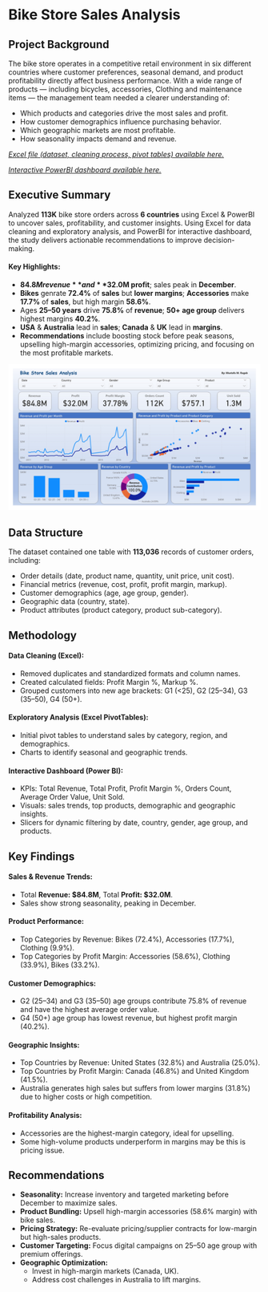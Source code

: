 # Bike Store Sales Analysis
## Project Background
The bike store operates in a competitive retail environment in six different countries where customer preferences, seasonal demand, and product profitability directly affect business performance. With a wide range of products — including bicycles, accessories, Clothing and maintenance items — the management team needed a clearer understanding of:

- Which products and categories drive the most sales and profit.  
- How customer demographics influence purchasing behavior.  
- Which geographic markets are most profitable.  
- How seasonality impacts demand and revenue.

[*Excel file (dataset, cleaning process, pivot tables) available here.*](https://github.com/mustafa-rag/Bike-Store-Sales-Analysis/raw/refs/heads/main/BikeSales.xlsx)

[*Interactive PowerBI dashboard available here.*](https://github.com/mustafa-rag/Bike-Store-Sales-Analysis/raw/refs/heads/main/BikeSalesReport.pbix)
## Executive Summary
Analyzed **113K** bike store orders across **6 countries** using Excel & PowerBI to uncover sales, profitability, and customer insights. Using Excel for data cleaning and exploratory analysis, and PowerBI for interactive dashboard, the study delivers actionable recommendations to improve decision-making.
#### Key Highlights:
- **$84.8M revenue** and **$32.0M profit**; sales peak in **December**.
- **Bikes** genrate **72.4%** of **sales** but **lower margins**; **Accessories** make **17.7%** of **sales**, but high margin **58.6%**.
- Ages **25–50 years** drive **75.8%** of **revenue**; **50+ age group** delivers highest margins **40.2%**.
- **USA** & **Australia** lead in **sales**; **Canada** & **UK** lead in **margins**.
- **Recommendations** include boosting stock before peak seasons, upselling high-margin accessories, optimizing pricing, and focusing on the most profitable markets.


    
![](/SalesDashboardImage.jpg)

## Data Structure
The dataset contained one table with **113,036** records of customer orders, including:

- Order details (date, product name, quantity, unit price, unit cost).  
- Financial metrics (revenue, cost, profit, profit margin, markup).  
- Customer demographics (age, age group, gender).  
- Geographic data (country, state).  
- Product attributes (product category, product sub-category).
## Methodology
#### Data Cleaning (Excel):
- Removed duplicates and standardized formats and column names.
- Created calculated fields: Profit Margin %, Markup %.
- Grouped customers into new age brackets: G1 (<25), G2 (25–34), G3 (35–50), G4 (50+).

#### Exploratory Analysis (Excel PivotTables):
- Initial pivot tables to understand sales by category, region, and demographics.
- Charts to identify seasonal and geographic trends.

#### Interactive Dashboard (Power BI):
- KPIs: Total Revenue, Total Profit, Profit Margin %, Orders Count, Average Order Value, Unit Sold.
- Visuals: sales trends, top products, demographic and geographic insights.
- Slicers for dynamic filtering by date, country, gender, age group, and products.
## Key Findings
#### Sales & Revenue Trends:
- Total **Revenue: $84.8M**, Total **Profit: $32.0M**.
- Sales show strong seasonality, peaking in December.
#### Product Performance:
- Top Categories by Revenue: Bikes (72.4%), Accessories (17.7%), Clothing (9.9%).
- Top Categories by Profit Margin: Accessories (58.6%), Clothing (33.9%), Bikes (33.2%).
#### Customer Demographics:
- G2 (25–34) and G3 (35–50) age groups contribute 75.8% of revenue and have the highest average order value.
- G4 (50+) age group has lowest revenue, but highest profit margin (40.2%).
#### Geographic Insights:
- Top Countries by Revenue: United States (32.8%) and Australia (25.0%).
- Top Countries by Profit Margin: Canada (46.8%) and United Kingdom (41.5%).
- Australia generates high sales but suffers from lower margins (31.8%) due to higher costs or high competition.
#### Profitability Analysis:
- Accessories are the highest-margin category, ideal for upselling.
- Some high-volume products underperform in margins may be this is pricing issue.
## Recommendations
- **Seasonality:** Increase inventory and targeted marketing before December to maximize sales.
- **Product Bundling:** Upsell high-margin accessories (58.6% margin) with bike sales.
- **Pricing Strategy:** Re-evaluate pricing/supplier contracts for low-margin but high-sales products.
- **Customer Targeting:** Focus digital campaigns on 25–50 age group with premium offerings.
- **Geographic Optimization:**
  - Invest in high-margin markets (Canada, UK).
  - Address cost challenges in Australia to lift margins.
